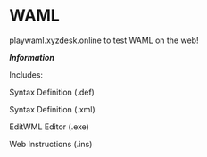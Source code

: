 # WAML

playwaml.xyzdesk.online to test WAML on the web!

_**Information**_

Includes:

Syntax Definition (.def)

Syntax Definition (.xml)

EditWML Editor (.exe)

Web Instructions (.ins)
